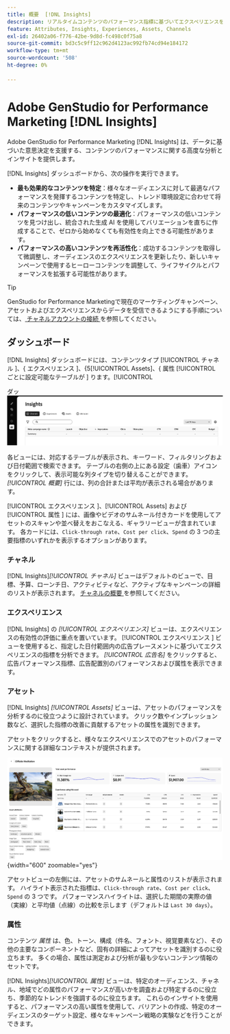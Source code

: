 ```yaml
---
title: 概要  [!DNL Insights]
description: リアルタイムコンテンツのパフォーマンス指標に基づいてエクスペリエンスを最適化する方法を説明します。
feature: Attributes, Insights, Experiences, Assets, Channels
exl-id: 26402a06-f776-42be-9d8d-fc498c0f75a8
source-git-commit: bd3c5c9ff12c962d4123ac992fb74cd94e184172
workflow-type: tm+mt
source-wordcount: '508'
ht-degree: 0%

---
```


# Adobe GenStudio for Performance Marketing [!DNL Insights]

Adobe GenStudio for Performance Marketing [!DNL Insights] は、データに基づいた意思決定を支援する、コンテンツのパフォーマンスに関する高度な分析とインサイトを提供します。

[!DNL Insights] ダッシュボードから、次の操作を実行できます。

- **最も効果的なコンテンツを特定**：様々なオーディエンスに対して最適なパフォーマンスを発揮するコンテンツを特定し、トレンド環境設定に合わせて将来のコンテンツやキャンペーンをカスタマイズします。
- **パフォーマンスの低いコンテンツの最適化**：パフォーマンスの低いコンテンツを見つけ出し、統合された生成 AI を使用してバリエーションを直ちに作成することで、ゼロから始めなくても有効性を向上できる可能性があります。
- **パフォーマンスの高いコンテンツを再活性化**：成功するコンテンツを取得して微調整し、オーディエンスのエクスペリエンスを更新したり、新しいキャンペーンで使用するヒーローコンテンツを調整して、ライフサイクルとパフォーマンスを拡張する可能性があります。

>[!TIP]
>
>GenStudio for Performance Marketingで現在のマーケティングキャンペーン、アセットおよびエクスペリエンスからデータを受信できるようにする手順については、[ チャネルアカウントの接続 ](connect-channel.md) を参照してください。

## ダッシュボード

[!DNL Insights] ダッシュボードには、コンテンツタイプ [!UICONTROL  チャネル ]、{ エクスペリエンス ]、{5[!UICONTROL Assets]、{ 属性 [!UICONTROL  ごとに設定可能なテーブルが ] ります。[!UICONTROL 

ダッ ![[!DNL Insights] ボード ](/help/assets/insights-dashboard.png)

各ビューには、対応するテーブルが表示され、キーワード、フィルタリングおよび日付範囲で検索できます。 テーブルの右側の上にある設定（歯車）アイコンをクリックして、表示可能な列タイプを切り替えることができます。 _[!UICONTROL 概要]_ 行には、列の合計または平均が表示される場合があります。

[!UICONTROL  エクスペリエンス ]、[!UICONTROL Assets] および [!UICONTROL  属性 ] には、画像やビデオのサムネール付きカードを使用してアセットのスキャンや並べ替えをおこなえる、ギャラリービューが含まれています。 各カードには、`Click-through rate`、`Cost per click`、`Spend` の 3 つの主要指標のいずれかを表示するオプションがあります。

### チャネル

[!DNL Insights]_[!UICONTROL チャネル]_ ビューはデフォルトのビューで、目標、予算、ローンチ日、アクティビティなど、アクティブなキャンペーンの詳細のリストが表示されます。 [ チャネルの概要 ](channels.md) を参照してください。

### エクスペリエンス

[!DNL Insights] の _[!UICONTROL エクスペリエンス]_ ビューは、エクスペリエンスの有効性の評価に重点を置いています。 [!UICONTROL  エクスペリエンス ] ビューを使用すると、指定した日付範囲内の広告プレースメントに基づいてエクスペリエンスの指標を分析できます。 _[!UICONTROL 広告名]_ をクリックすると、広告パフォーマンス指標、広告配置別のパフォーマンスおよび属性を表示できます。

### アセット

[!DNL Insights] _[!UICONTROL Assets]_ ビューは、アセットのパフォーマンスを分析するのに役立つように設計されています。 クリック数やインプレッション数など、選択した指標の改善に貢献するアセットの属性を識別できます。

アセットをクリックすると、様々なエクスペリエンスでのアセットのパフォーマンスに関する詳細なコンテキストが提供されます。

![ 資産の詳細 ](/help/assets/insights-asset-details.png){width="600" zoomable="yes"}

アセットビューの左側には、アセットのサムネールと属性のリストが表示されます。 ハイライト表示された指標は、`Click-through rate`、`Cost per click`、`Spend` の 3 つです。 パフォーマンスハイライトは、選択した期間の実際の値（実線）と平均値（点線）の比較を示します（デフォルトは `Last 30 days`）。

### 属性

コンテンツ _属性_ は、色、トーン、構成（件名、フォント、視覚要素など）、その他の主要なコンポーネントなど、固有の詳細によってアセットを識別するのに役立ちます。 多くの場合、属性は測定および分析が最も少ないコンテンツ情報のセットです。

[!DNL Insights]_[!UICONTROL 属性]_ ビューは、特定のオーディエンス、チャネル、地域でどの属性のパフォーマンスが高いかを調査および特定するのに役立ち、季節的なトレンドを強調するのに役立ちます。 これらのインサイトを使用すると、パフォーマンスの高い属性を使用して、バリアントの作成、特定のオーディエンスのターゲット設定、様々なキャンペーン戦略の実験などを行うことができます。
